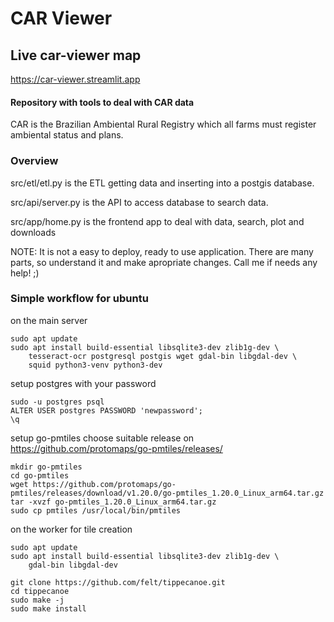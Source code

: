 # CAR Viewer

## Live car-viewer map
https://car-viewer.streamlit.app


#### Repository with tools to deal with CAR data

CAR is the Brazilian Ambiental Rural Registry which all farms must
register ambiental status and plans.

### Overview
src/etl/etl.py is the ETL getting data and inserting into a postgis database.

src/api/server.py is the API to access database to search data.

src/app/home.py is the frontend app to deal with data, search, plot and downloads


NOTE: It is not a easy to deploy, ready to use application.
There are many parts, so understand it and make apropriate changes.
Call me if needs any help! ;)

### Simple workflow for ubuntu

on the main server
```
sudo apt update
sudo apt install build-essential libsqlite3-dev zlib1g-dev \
    tesseract-ocr postgresql postgis wget gdal-bin libgdal-dev \
    squid python3-venv python3-dev
```

setup postgres with your password
```
sudo -u postgres psql
ALTER USER postgres PASSWORD 'newpassword';
\q
```

setup go-pmtiles
choose suitable release on https://github.com/protomaps/go-pmtiles/releases/

```
mkdir go-pmtiles
cd go-pmtiles
wget https://github.com/protomaps/go-pmtiles/releases/download/v1.20.0/go-pmtiles_1.20.0_Linux_arm64.tar.gz
tar -xvzf go-pmtiles_1.20.0_Linux_arm64.tar.gz
sudo cp pmtiles /usr/local/bin/pmtiles
```

on the worker for tile creation

```
sudo apt update
sudo apt install build-essential libsqlite3-dev zlib1g-dev \
    gdal-bin libgdal-dev

git clone https://github.com/felt/tippecanoe.git
cd tippecanoe
sudo make -j
sudo make install
```
